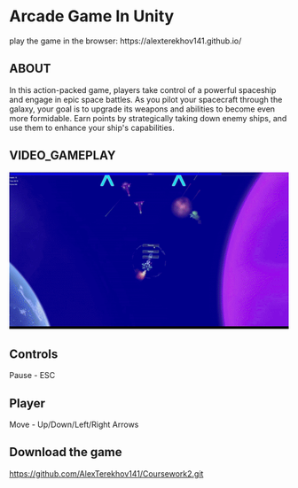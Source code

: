 <h1>Arcade Game In Unity</h1>
play the game in the browser: https://alexterekhov141.github.io/

## ABOUT

In this action-packed game, players take control of a powerful spaceship and engage in epic space battles. As you pilot your spacecraft through the galaxy, your goal is to upgrade its weapons and abilities to become even more formidable. Earn points by strategically taking down enemy ships, and use them to enhance your ship's capabilities.

## VIDEO_GAMEPLAY
![](https://github.com/AlexTerekhov141/Coursework2/blob/main/ezgif-4-e4bc29fe22.gif)

## Controls

Pause - ESC

## Player

Move - Up/Down/Left/Right Arrows

## Download the game

https://github.com/AlexTerekhov141/Coursework2.git
